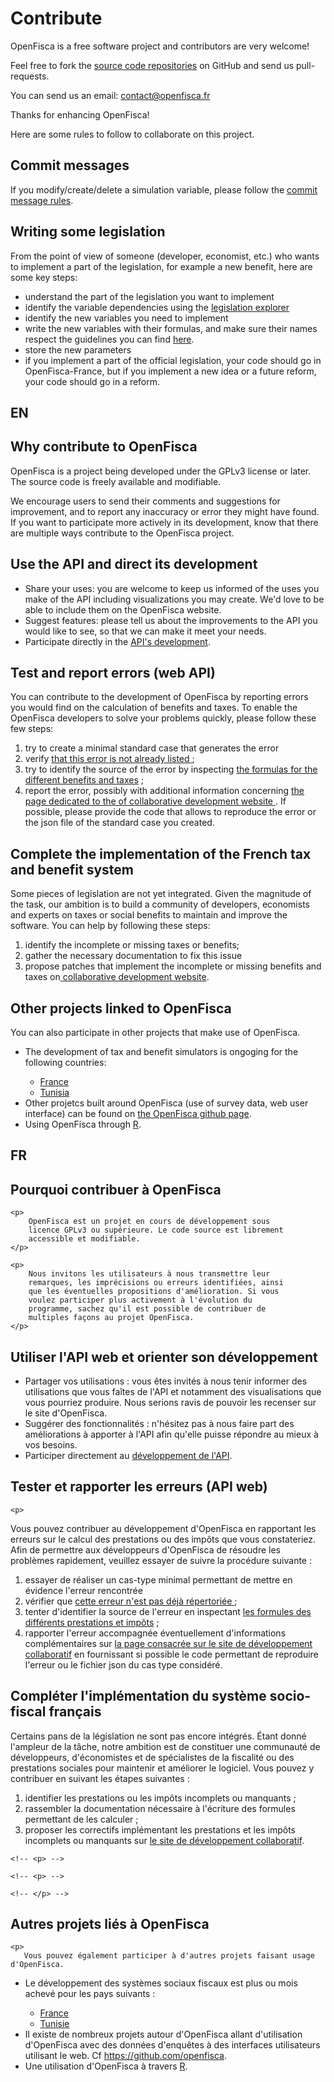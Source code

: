 # Contribute

OpenFisca is a free software project and contributors are very welcome!

Feel free to fork the [source code repositories](https://github.com/openfisca) on GitHub and send us pull-requests.

You can send us an email: contact@openfisca.fr

Thanks for enhancing OpenFisca!

Here are some rules to follow to collaborate on this project.

## Commit messages

If you modify/create/delete a simulation variable, please follow the [commit message rules](https://github.com/openfisca/openfisca-france/wiki/Messages-de-commit).

## Writing some legislation

From the point of view of someone (developer, economist, etc.) who wants to implement a part of the legislation,
for example a new benefit, here are some key steps:

- understand the part of the legislation you want to implement
- identify the variable dependencies using the [legislation explorer](http://legislation.openfisca.fr/)
- identify the new variables you need to implement
- write the new variables with their formulas, and make sure their names respect the guidelines you can find [here](https://github.com/openfisca/openfisca-france/wiki/Openfisca-variables-naming-guidelines).
- store the new parameters
- if you implement a part of the official legislation, your code should go in OpenFisca-France,
  but if you implement a new idea or a future reform, your code should go in a reform.

## EN

<h2> Why contribute to OpenFisca </h2>

<p>
    OpenFisca is a project being developed under the GPLv3 license or later.
    The source code is freely available and modifiable.
</p>

<p>
    We encourage users to send their comments and suggestions for improvement,
    and to report any inaccuracy or error they might have found.
    If you want to participate more actively in its development,
    know that there are multiple ways contribute to the OpenFisca project.
</p>

<h2> Use the API and direct its development  </h2>
<p>
<ul>
<li> Share your uses: you are welcome to keep us informed of the uses
you make of the API including visualizations you may create.
We'd love to be able to include them on the OpenFisca website.</li>

<li> Suggest features: please tell us about the improvements
to the API you would like to see, so that we can make it meet your needs.</li>

<li> Participate directly in the
<a href="https://github.com/openfisca/openfisca-web-api">
API's development</a>.</li>
</ul>

</p>

<h2> Test and report errors (web API) </h2>

<p>
You can contribute to the development of OpenFisca by reporting errors you would find on the calculation of benefits and taxes.
To enable the OpenFisca developers to solve your problems quickly, please follow these few steps:
<ol>
<li> try to create a minimal standard case that generates the error</li>
<li> verify <a href="https://github.com/openfisca/openfisca-${conf['country']}/issues?state=open"> that this error is not already listed  </a> ;</li>
<li> try to identify the source of the error by inspecting <a href="${urls.get_url(ctx, 'variables')}"> the formulas for the different benefits and taxes</a> ;</li>
<li> report the error, possibly with additional information concerning <a href="https://github.com/openfisca/openfisca-${conf['country']}/issues?state=open">
       the page dedicated to the of collaborative development website </a>. If possible, please provide the code that allows to reproduce the error
       or the json file of the standard case you created.</li>
</ol>
</p>

<h2> Complete the implementation of the French tax and benefit system </h2>
<p>
    Some pieces of legislation are not yet integrated. Given the magnitude of the task, our
    ambition is to build a community of developers, economists and experts on taxes or
    social benefits to maintain and improve the software. You can help by following these steps:

<ol>
<li> identify the incomplete or missing taxes or benefits;</li>
      <li> gather the necessary documentation to fix this issue</li>
<li> propose patches that implement the incomplete or missing benefits and
taxes on<a href="https://github.com/openfisca/openfisca-${conf['country']}/"> collaborative development website</a>.</li>
</ol>
</p>

<!-- <p> -->
<!--   Compléter les paramètres de la législation LawToCode
<!-- </p> -->


<!-- <p> -->
<!--   Proposer des réformes: à venir -->
<!-- </p> -->

<h2> Other projects linked to OpenFisca</h2>

<p>
   You can also participate in other projects that make use of
   OpenFisca.
<ul>
<li> The development of tax and benefit simulators is ongoging for the following countries:</li>
 <ul>
<li> <a href="https://github.com/openfisca/openfisca-france"> France </a></li>
<li> <a href="https://github.com/openfisca/openfisca-tunisia"> Tunisia </a></li>
 </ul>
<li> Other projetcs built around OpenFisca (use of survey
data, web user interface) can be found on
<a href="https://github.com/openfisca"> the OpenFisca
github page</a>.</li>
<li> Using OpenFisca through <a href="https://github.com/blaquans/ropenfisca"> R</a>.</li>
</ul>
</p>


## FR

<h2> Pourquoi  contribuer à OpenFisca </h2>

    <p>
        OpenFisca est un projet en cours de développement sous
        licence GPLv3 ou supérieure. Le code source est librement
        accessible et modifiable.
    </p>

    <p>
        Nous invitons les utilisateurs à nous transmettre leur
        remarques, les imprécisions ou erreurs identifiées, ainsi
        que les éventuelles propositions d'amélioration. Si vous
        voulez participer plus activement à l'évolution du
        programme, sachez qu'il est possible de contribuer de
        multiples façons au projet OpenFisca.
    </p>

<h2> Utiliser l'API web et orienter son développement  </h2>
    <p>
<ul>
  <li> Partager vos utilisations : vous êtes invités à nous
 tenir informer des utilisations que vous faîtes de l'API et
 notamment des visualisations que vous pourriez
 produire. Nous serions ravis de pouvoir les recenser sur le
 site d'OpenFisca.</li>

 <li> Suggérer des fonctionnalités : n'hésitez pas à nous
 faire part des améliorations à apporter à l'API afin qu'elle
 puisse répondre au mieux à vos besoins.</li>

 <li> Participer directement au
 <a href="https://github.com/openfisca/openfisca-web-api">
 développement de l'API</a>.</li>
</ul>

</p>

<h2> Tester et rapporter les erreurs (API web) </h2>

    <p>
 Vous pouvez contribuer au développement d'OpenFisca en
 rapportant les erreurs sur le calcul des prestations ou des
 impôts que vous constateriez. Afin de permettre aux
 développeurs d'OpenFisca de résoudre les problèmes
 rapidement, veuillez essayer de suivre la procédure
 suivante :
 <ol>
   <li> essayer de réaliser un cas-type minimal permettant
     de mettre en évidence l'erreur rencontrée</li>
   <li> vérifier que <a href="https://github.com/openfisca/openfisca-${conf['country']}/issues?state=open"> cette erreur n'est pas déjà répertoriée  </a> ;</li>
   <li> tenter d'identifier la source de l'erreur en
 inspectant <a href="${urls.get_url(ctx, 'variables')}"> les
 formules des différents prestations et impôts</a> ;</li>
   <li> rapporter l'erreur accompagnée éventuellement
           d'informations complémentaires
           sur <a href="https://github.com/openfisca/openfisca-${conf['country']}/issues?state=open">
           la page consacrée sur le site de développement
           collaboratif</a> en fournissant si possible le code
           permettant de reproduire l'erreur ou le fichier json du
           cas type considéré.</li>
 </ol>
</p>

<h2> Compléter l'implémentation du système socio-fiscal français </h2>
    <p>
        Certains pans de la législation ne sont pas encore
        intégrés. Étant donné l'ampleur de la tâche, notre
        ambition est de constituer une communauté de développeurs,
        d'économistes et de spécialistes de la fiscalité ou des
        prestations sociales pour maintenir et améliorer le
  logiciel. Vous pouvez y contribuer en suivant les étapes suivantes :

  <ol>
    <li> identifier les prestations ou les impôts incomplets
    ou manquants ;</li>
          <li> rassembler la documentation nécessaire à l'écriture
          des formules permettant de les calculer ;</li>
    <li> proposer les correctifs implémentant les
    prestations et les impôts incomplets ou manquants
    sur <a href="https://github.com/openfisca/openfisca-${conf['country']}/">le
    site de développement collaboratif</a>.</li>
  </ol>
</p>

    <!-- <p> -->
<!--   Compléter les paramètres de la législation LawToCode
    <!-- </p> -->


    <!-- <p> -->
<!--   Proposer des réformes: à venir -->
    <!-- </p> -->

<h2> Autres projets liés à OpenFisca </h2>

    <p>
       Vous pouvez également participer à d'autres projets faisant usage d'OpenFisca.
 <ul>
   <li> Le développement des systèmes
   sociaux fiscaux est plus ou mois achevé pour les pays suivants :</li>
     <ul>
 <li> <a href="https://github.com/openfisca/openfisca-france"> France </a></li>
 <li> <a href="https://github.com/openfisca/openfisca-tunisia">
   Tunisie </a></li>
     </ul>
   <li> Il existe de nombreux projets autour d'OpenFisca
   allant d'utilisation d'OpenFisca avec des données
   d'enquêtes à des interfaces utilisateurs utilisant le
   web. Cf <a href="https://github.com/openfisca">https://github.com/openfisca</a>.</li>
   <li> Une utilisation d'OpenFisca à travers <a href="https://github.com/blaquans/ropenfisca">R</a>.</li>
 </ul>
    </p>
